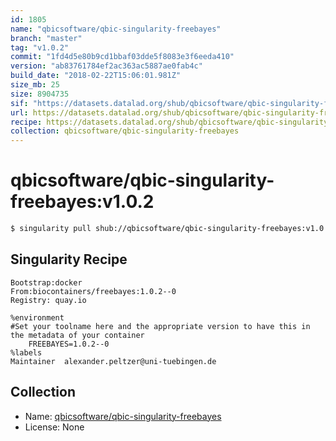 ```yaml
---
id: 1805
name: "qbicsoftware/qbic-singularity-freebayes"
branch: "master"
tag: "v1.0.2"
commit: "1fd4d5e80b9cd1bbaf03dde5f8083e3f6eeda410"
version: "ab83761784ef2ac363ac5887ae0fab4c"
build_date: "2018-02-22T15:06:01.981Z"
size_mb: 25
size: 8904735
sif: "https://datasets.datalad.org/shub/qbicsoftware/qbic-singularity-freebayes/v1.0.2/2018-02-22-1fd4d5e8-ab837617/ab83761784ef2ac363ac5887ae0fab4c.simg"
url: https://datasets.datalad.org/shub/qbicsoftware/qbic-singularity-freebayes/v1.0.2/2018-02-22-1fd4d5e8-ab837617/
recipe: https://datasets.datalad.org/shub/qbicsoftware/qbic-singularity-freebayes/v1.0.2/2018-02-22-1fd4d5e8-ab837617/Singularity
collection: qbicsoftware/qbic-singularity-freebayes
---
```


# qbicsoftware/qbic-singularity-freebayes:v1.0.2

```bash
$ singularity pull shub://qbicsoftware/qbic-singularity-freebayes:v1.0.2
```

## Singularity Recipe

```singularity
Bootstrap:docker
From:biocontainers/freebayes:1.0.2--0
Registry: quay.io

%environment
#Set your toolname here and the appropriate version to have this in the metadata of your container
    FREEBAYES=1.0.2--0
%labels
Maintainer	alexander.peltzer@uni-tuebingen.de
```

## Collection

 - Name: [qbicsoftware/qbic-singularity-freebayes](https://github.com/qbicsoftware/qbic-singularity-freebayes)
 - License: None

